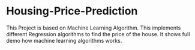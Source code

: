 # Housing-Price-Prediction
This Project is based on Machine Learning Algorithm. This implements different Regression algorithms to find the price of the house. 
It shows full demo how machine learning algorithms works.
